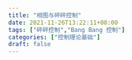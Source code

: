```yaml
---
title: "相图与砰砰控制"
date: 2021-11-26T13:22:11+08:00
tags: ["砰砰控制","Bang Bang 控制"]
categories: ["控制理论基础"]
draft: false
---
```



<!--more-->
